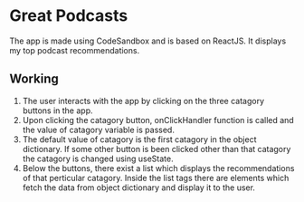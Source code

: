 # Great Podcasts
The app is made using CodeSandbox and is based on ReactJS. It displays my top podcast recommendations.
## Working
1. The user interacts with the app by clicking on the three catagory buttons in the app.
1. Upon clicking the catagory button, onClickHandler function is called and the value of catagory variable is passed.
1. The default value of catagory is the first catagory in the object dictionary. If some other button is been clicked other than that catagory the catagory is changed using useState. 
1. Below the buttons, there exist a list which displays the recommendations of that perticular catagory. Inside the list tags there are elements which fetch the data from object dictionary and display it to the user.